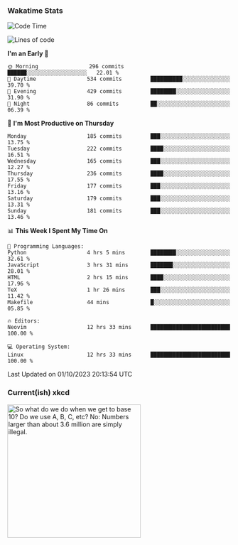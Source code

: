 ### Wakatime Stats
<!--START_SECTION:waka-->
![Code Time](http://img.shields.io/badge/Code%20Time-1%2C972%20hrs%2021%20mins-blue)

![Lines of code](https://img.shields.io/badge/From%20Hello%20World%20I%27ve%20Written-813.5%20thousand%20lines%20of%20code-blue)

**I'm an Early 🐤** 

```text
🌞 Morning                296 commits         ██████░░░░░░░░░░░░░░░░░░░   22.01 % 
🌆 Daytime                534 commits         ██████████░░░░░░░░░░░░░░░   39.70 % 
🌃 Evening                429 commits         ████████░░░░░░░░░░░░░░░░░   31.90 % 
🌙 Night                  86 commits          ██░░░░░░░░░░░░░░░░░░░░░░░   06.39 % 
```
📅 **I'm Most Productive on Thursday** 

```text
Monday                   185 commits         ███░░░░░░░░░░░░░░░░░░░░░░   13.75 % 
Tuesday                  222 commits         ████░░░░░░░░░░░░░░░░░░░░░   16.51 % 
Wednesday                165 commits         ███░░░░░░░░░░░░░░░░░░░░░░   12.27 % 
Thursday                 236 commits         ████░░░░░░░░░░░░░░░░░░░░░   17.55 % 
Friday                   177 commits         ███░░░░░░░░░░░░░░░░░░░░░░   13.16 % 
Saturday                 179 commits         ███░░░░░░░░░░░░░░░░░░░░░░   13.31 % 
Sunday                   181 commits         ███░░░░░░░░░░░░░░░░░░░░░░   13.46 % 
```


📊 **This Week I Spent My Time On** 

```text
💬 Programming Languages: 
Python                   4 hrs 5 mins        ████████░░░░░░░░░░░░░░░░░   32.61 % 
JavaScript               3 hrs 31 mins       ███████░░░░░░░░░░░░░░░░░░   28.01 % 
HTML                     2 hrs 15 mins       ████░░░░░░░░░░░░░░░░░░░░░   17.96 % 
TeX                      1 hr 26 mins        ███░░░░░░░░░░░░░░░░░░░░░░   11.42 % 
Makefile                 44 mins             █░░░░░░░░░░░░░░░░░░░░░░░░   05.85 % 

🔥 Editors: 
Neovim                   12 hrs 33 mins      █████████████████████████   100.00 % 

💻 Operating System: 
Linux                    12 hrs 33 mins      █████████████████████████   100.00 % 
```


 Last Updated on 01/10/2023 20:13:54 UTC
<!--END_SECTION:waka-->

### Current(ish) xkcd
<a id="xkcd-a" title="So what do we do when we get to base 10? Do we use A, B, C, etc? No: Numbers larger than about 3.6 million are simply illegal." href="https://www.xkcd.com" target="_blank">
        <img align="center" id="xkcd-img" src="https://imgs.xkcd.com/comics/factorial_numbers.png" alt="So what do we do when we get to base 10? Do we use A, B, C, etc? No: Numbers larger than about 3.6 million are simply illegal." height=300 />
</a>
